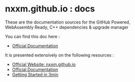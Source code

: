 # nxxm.github.io : docs
These are the documentation sources for the GitHub Powered, WebAssembly Ready, C++ dependencies & upgrade manager

You can find this doc here : 
 - [Official Documentation](https://nxxm-docs.readthedocs.io/en/latest/index.html)

It is presented extensively on the following resources : 
 - [Official Website: nxxm.github.io](https://nxxm.github.io/)
 - [Official Documentation](https://nxxm-docs.readthedocs.io/en/latest/index.html)
 - [Getting Started in 3min](https://github.com/nxxm/get-started)

